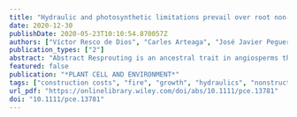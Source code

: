 ```yaml
---
title: "Hydraulic and photosynthetic limitations prevail over root non-structural carbohydrate reserves as drivers of resprouting in two Mediterranean oaks"
date: 2020-12-30
publishDate: 2020-05-23T10:10:54.870057Z
authors: ["Víctor Resco de Dios", "Carles Arteaga", "José Javier Peguero-Pina", "Domingo Sancho-Knapik", "Haiyan Qin", "Obey K Zveushe", "Wei Sun", "David G Williams", "Matthias M Boer", "Jordi Voltas", "José Manuel Moreno", "David T Tissue", "Eustaquio Gil-Pelegrín"]
publication_types: ["2"]
abstract: "Abstract Resprouting is an ancestral trait in angiosperms that confers resilience after perturbations. As climate change increases stress, resprouting vigor is declining in many forest regions, but the underlying mechanism is poorly understood. Resprouting in woody plants is thought to be primarily limited by the availability of non-structural carbohydrate reserves (NSC), but hydraulic limitations could also be important. We conducted a multifactorial experiment with two levels of light (ambient, 2–3% of ambient) and three levels of water stress (0, 50 and 80% losses of hydraulic conductivity, PLC) on two Mediterranean oaks (Quercus ilex and Q. faginea) under a rain-out shelter (n = 360). The proportion of resprouting individuals after canopy clipping declined markedly as PLC increased for both species. NSC concentrations affected the response of Q. ilex, the species with higher leaf construction costs, and its effect depended on the PLC. The growth of resprouting individuals was largely dependent on photosynthetic rates for both species, while stored NSC availability and hydraulic limitations played minor and non-significant roles, respectively. Contrary to conventional wisdom, our results indicate that resprouting in oaks may be primarily driven by complex interactions between hydraulics and carbon sources, whereas stored NSC play a significant but secondary role. This article is protected by copyright. All rights reserved."
featured: false
publication: "*PLANT CELL AND ENVIRONMENT*"
tags: ["construction costs", "fire", "growth", "hydraulics", "nonstructural carbohydrate concentrations", "perturbation", "photosynthesis", "resilience", "resprouting vigor", "survival"]
url_pdf: "https://onlinelibrary.wiley.com/doi/abs/10.1111/pce.13781"
doi: "10.1111/pce.13781"
---
```


